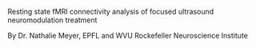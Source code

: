 Resting state fMRI connectivity analysis of focused ultrasound neuromodulation treatment

By Dr. Nathalie Meyer, EPFL and WVU Rockefeller Neuroscience Institute

